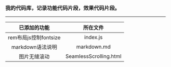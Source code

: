 ### 我的代码库，记录功能代码片段，效果代码片段。
---
已添加的功能|所在文件
:----:|:----:
rem布局js控制fontsize|index.js
markdown语法说明|markdown.md
图片无缝滚动|SeamlessScrolling.html
